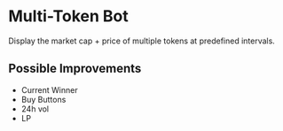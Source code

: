 # Multi-Token Bot

Display the market cap + price of multiple tokens at predefined intervals.

## Possible Improvements

- Current Winner
- Buy Buttons
- 24h vol
- LP
